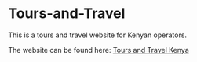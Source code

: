 # Tours-and-Travel
This is a tours and travel website for Kenyan operators. 

The website can be found here: [Tours and Travel Kenya](bit.ly/tntke)
